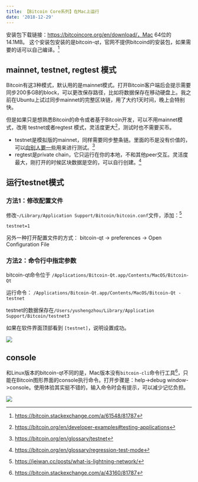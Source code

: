 ```yaml
---
title: 【Bitcoin Core系列】在Mac上运行
date: '2018-12-29'
---
```


安装包下载链接：https://bitcoincore.org/en/download/，Mac 64位的14.1MB。
这个安装包安装的是bitcoin-qt，官网不提供bitcoind的安装包，如果需要的话可以自己编译。[^1]

## mainnet, testnet, regtest 模式
Bitcoin有这3种模式，默认用的是mainnet模式。打开Bitcoin客户端后会提示需要同步200多GB的block，可以更改保存路径，比如将数据保存在移动硬盘上。我之前在Ubuntu上试过同步mainnet的完整区块链，用了大约1天时间，晚上会特别快。

但是如果只是想熟悉Bitcoin的命令或者基于Bitcoin开发，可以不用mainnet模式，改用 testnet或者regtest 模式，灵活度更大[^5]，测试时也不需要买币。
- testnet是模拟版的mainnet，同样需要同步整条链。里面的币是没有价值的，可以[向别人要一些](https://tpfaucet.appspot.com/)用来进行测试。[^4]
- regtest是private chain，它只运行在你的本地，不和其他peer交互。灵活度最大，刚打开的时候区块数据是空的，可以自行创建。[^3]

## 运行testnet模式
### 方法1：修改配置文件
修改`~/Library/Application Support/Bitcoin/bitcoin.conf`文件，添加：[^6]
```
testnet=1
```

另外一种打开配置文件的方式：
bitcoin-qt  ->  preferences  ->  Open Configuration File
 
### 方法2：命令行中指定参数
bitcoin-qt命令位于 `/Applications/Bitcoin-Qt.app/Contents/MacOS/Bitcoin-Qt`

运行命令：
`/Applications/Bitcoin-Qt.app/Contents/MacOS/Bitcoin-Qt -testnet`

testnet的数据保存在`/Users/yushengzhou/Library/Application Support/Bitcoin/testnet3`

如果在软件界面顶部看到 `[testnet]`，说明设置成功。

![](https://upload-images.jianshu.io/upload_images/3963416-6c450505ccfa6a64.png?imageMogr2/auto-orient/strip%7CimageView2/2/w/1240)

## console
和Linux版本的bitcoin-qt不同的是，Mac版本没有`bitcoin-cli`命令行工具[^2]，只能在Bitcoin图形界面的console执行命令。打开步骤是：help->debug window->console。使用体验其实挺不错的，输入命令时会有提示，可以减少记忆负担。

![](https://upload-images.jianshu.io/upload_images/3963416-d07b6965737a0c71.png?imageMogr2/auto-orient/strip%7CimageView2/2/w/1240)



[^1]: https://bitcoin.stackexchange.com/a/61548/81787
[^2]: https://bitcoin.stackexchange.com/a/43160/81787
[^3]: https://bitcoin.org/en/glossary/regression-test-mode
[^4]: https://bitcoin.org/en/glossary/testnet
[^5]: https://bitcoin.org/en/developer-examples#testing-applications
[^6]: https://jeiwan.cc/posts/what-is-lightning-network/
